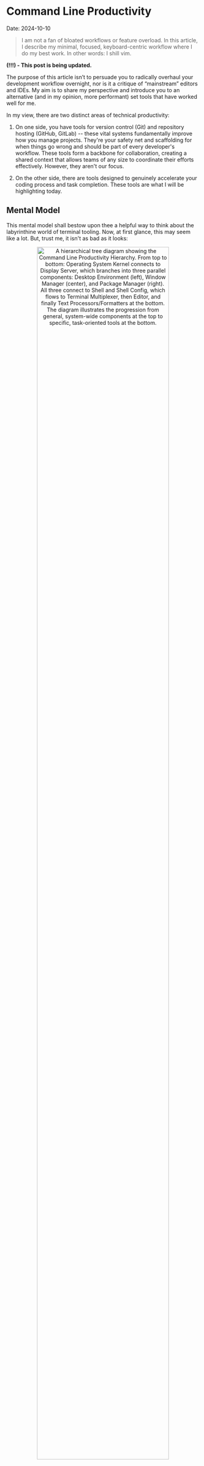 # Command Line Productivity
Date: 2024-10-10

> I am not a fan of bloated workflows or feature overload. In this article, I describe my minimal, focused, keyboard-centric workflow where I do my best work. In other words: I shill vim.

**(!!!) - This post is being updated.**

The purpose of this article isn’t to persuade you to radically overhaul your development workflow overnight, nor is it a critique of “mainstream” editors and IDEs. My aim is to share my perspective and introduce you to an alternative (and in my opinion, more performant) set tools that have worked well for me.


In my view, there are two distinct areas of technical productivity:

1. On one side, you have tools for version control (Git) and repository hosting (GitHub, GitLab) -- these vital systems fundamentally improve how you manage projects. They're your safety net and scaffolding for when things go wrong and should be part of every developer's workflow. These tools form a backbone for collaboration, creating a shared context that allows teams of any size to coordinate their efforts effectively. However, they aren't our focus.

2. On the other side, there are tools designed to genuinely accelerate your coding process and task completion. These tools are what I will be highlighting today.

## Mental Model

This mental model shall bestow upon thee a helpful way to think about the labyrinthine world of terminal tooling. Now, at first glance, this may seem like a lot. But, trust me, it isn't as bad as it looks:

<figure style="text-align: center">
    <img src="./images/hierarchy.svg" alt="A hierarchical tree diagram showing the Command Line Productivity Hierarchy. From top to bottom: Operating System Kernel connects to Display Server, which branches into three parallel components: Desktop Environment (left), Window Manager (center), and Package Manager (right). All three connect to Shell and Shell Config, which flows to Terminal Multiplexer, then Editor, and finally Text Processors/Formatters at the bottom. The diagram illustrates the progression from general, system-wide components at the top to specific, task-oriented tools at the bottom." style="width: 90%; margin: 0 auto;">
</figure>

We'll walk through it one step at a time, build intuition for the part each piece plays in your experience, and hopefully you'll take with you the knowledge you need to tweak parts of your setup to your liking. We'll begin at the top, and work our way down!

## Multiplexing

When you dedicate a lot of time in your terminal, it quickly becomes apparent how cumbersome it can get. In a web browser, you can create new tabs and swiftly `ALT-TAB` between them. You can bookmark and return to your workspace at will. There’s a parallel here—you can open multiple terminal windows, and that works… sort of. But you still have to reopen everything with each new terminal instance.

I found something much better. It does exactly what I want. It’s called [TMUX](https://tmuxcheatsheet.com/how-to-install-tmux/):

![TMUX](https://img.salm.dev/u/TrkDLO.png)

A terminal multiplexer is a program that transparently “sits between” your active terminal connection and <i>K</i> spawned terminal sessions. With TMUX, you can start a session, open new windows, and hotkey between them. You can detach and reattach to sessions at will. In other words, you can set a session aside and return to it later, and everything will be exactly how you left it.

With a plugin, these sessions can even persist across system restarts.

TMUX is incredibly useful, and if you plan on doing **any** serious work in the terminal, it will save you a huge amount of time. Go ahead and install it.

```
pacman -S tmux      # Arch Linux
apt install tmux    # Debian or Ubuntu
brew install tmux   # macOS (using Homebrew)
```
You can create a new session with `tmux new -s session_name`, detach with `CTRL-B D`, and reattach with `tmux attach -t session_name`.

Some other useful commands include:

```
tmux ls                             # list sessions
tmux kill-session -t session_name   # kill a session
tmux kill-server                    # kill the server
tmux a -t session_name              # attach to a session
tmux a                              # attach to the last session
```

### Customization

When you start TMUX, the program looks for a .dotfile[^1] at `~/.tmux.conf`. This plain-text file is where you can configure and "rice out"[^2] your multiplexer. You’ll begin by adding a plugin manager, [tpm](https://github.com/tmux-plugins/tpm), and then use it to load a few plugins and a nice theme[^3].

## Vim As Your Editor

I’ve been using Vim for about two years. When we mention Vim, it’s usually in one of two contexts: `vim` (the program), or Vim Motions.

Vim Motions are the keybindings that allow you to move around the text. They are the most important part of Vim. Everyone should use Vim Motions. They are extremely efficient. They’re available on all text editors and IDEs.

Vim, by contrast, is a highly configurable, extensible text editor built to make creating and changing any kind of text very efficient.

### Vim Motions

There is only one type of grammar in Vim: the grammar of Vim Motions. It’s a language that allows you to move around the text.

Here's a quick reference of some common Vim Motions:

<br />

| Category | Command | Description                                          |
| -------- | ------- | ---------------------------------------------------- |
| motion   | h       | Left                                                 |
|          | j       | Down                                                 |
|          | k       | Up                                                   |
|          | l       | Right                                                |
|          | w       | Move forward to the beginning of the next word       |
|          | }       | Jump to the next paragraph                           |
|          | $       | Go to the end of the line                            |
| operator | y       | Yank text (copy)                                     |
|          | d       | Delete text and save to register                     |
|          | c       | Delete text, save to register, and start insert mode |

<br />

More generally, the syntax looks like: `[count] + operator + motion`. For example, `3dw` would delete three words. `2yy` would yank two lines. `c$` would delete to the end of the line and start insert mode. `dap` would delete a paragraph.

Notice how, for some, the phonetic sound of the command matches the action. `d` for delete, `y` for yank, `c` for change. This is a mnemonic device to help you remember the commands. Delete a paragraph? `dap`. Change a word? `caw`.

### Vim (The Program)

Vim, by contrast, is a highly configurable, extensible text editor in your terminal built to make creating and changing any kind of text very efficient.

My friend [Lucas](https://scharenbroch.dev/) rather aptly put:

> Vim is the bliss of Ctrl C/V but applied to every facet of the editor.

I think that's a really good way to describe it. Vim recognizes and eliminates the vast majority of typing inefficiencies. The result is blazingly fast precision, and a workflow that feels like a dance.

A contention I often receive is, “well, how do I debug in Vim?” You don’t. You have separate programs[^4]. Each program is good at what it does. If you build a hodgepodge of functionality you end up with an IDE and that’s precisely what I’m trying to escape.

I will concede, however, that Vim is not beginner friendly. There’s a learning curve. However, Vim is exceptionally user friendly[^5]. Once you get the hang of things, and it clicks, it’s really, really fun to use.

A lot of people recommend learning Vim Motions on your current editor first before switching to Vim full time. I didn’t do this, but it’s the path most people take. I’m a bit weird. I like to cold turkey and learn things from the ground up right away. But that’s a digression.

### Neovim

Vim’s extensibility takes it to the next level. Enter: Neovim. Taken from the Neovim Charter:

> Neovim is a refactor, and sometimes redactor, in the tradition of Vim. It is not a rewrite but a continuation and extension of Vim. Many clones and derivatives exist, some very clever—but none are Vim. Neovim is built for users who want the good parts of Vim, and more.

<figure style={{ width: "50%", margin: "0 auto" }}>
  <img src="https://img.salm.dev/u/iaOsYr.png" alt="The Neovim Pyramid" />
  <figcaption style={{ textAlign: "center" }}>The Neovim Pyramid</figcaption>
</figure>

Neovim’s component-like plugin structure allows you to drop in and take out functionality easily. You can bring in an [LSP](https://github.com/neovim/nvim-lspconfig), [completions](https://github.com/hrsh7th/nvim-cmp), [snippets](https://github.com/L3MON4D3/LuaSnip), [git](https://github.com/tpope/vim-fugitive), and [testing](https://github.com/nvim-neotest/neotest) infrastructure. You can get new things too: [Treesitter](https://github.com/nvim-treesitter), [Telescope](https://github.com/nvim-telescope/telescope.nvim) FZF (fuzzy finding), Scoped grep string searches, and [Harpoon](https://github.com/ThePrimeagen/harpoon/tree/harpoon2) anchor points to jump around.

What’s more, since YOU configure Neovim, you’ll come away with a complete understanding of how each tool works, and how they interact with one another to create a complete ecosystem. By contrast, other editors and IDEs abstract this away.

I know I just said a lot of words. The takeaway is this: With Neovim, you know exactly why everything works the way it does, and you can make it work exactly the way you want it to. The possibilities are, in fact, endless.

Want functionality but there's no plugin for it? Your config is in Lua and everything in Lua is easy. Make it, maintain it, push it to the Neovim community! The Neovim community is vibrant and full of passionate creators and maintainers who work hard to support the editor they love.

## Wrapping up

In exploring the minimalist, keyboard-centric workflow of command line tools and editors like Vim and Neovim, we uncover a significant truth about productivity in software development: simplicity and customization can profoundly enhance efficiency. By adopting tools such as Tmux and Vim, developers are equipped to create a highly personalized development environment. This environment not only streamlines tasks but also keeps the focus on coding, reducing distractions inherent in more complex IDEs. Embracing these tools may involve a learning curve, but the long-term gains in speed, understanding, and adaptability make this investment worthwhile.

For those willing to explore these command line utilities and text editors, the payoff is a more intuitive and efficient coding experience that aligns perfectly with the unique needs of each developer.

And as always, remember: ***Life is like Vim: There are a lot of shortcuts and you should take them.***

## Footnotes

[^1]:
    Many programs store their configuration files in plain text files. These
    are usually (but not always) in your `~` or `~/.config/~` directories. Dotfiles
    are configuration files for various programs. What sets them apart
    from regular files and directories is their prefix: a dot (`.`).
    Note: On Unix based systems, dotfiles are hidden by the OS by default.

[^2]: Ricing is a process in which one customizes their OS or programs to improve the aesthetics or refine their workflow.

[^3]: I highly reccommend [rose-pine](https://github.com/rose-pine/tmux) or [catppuccin](https://github.com/catppuccin/tmux) (mocha).

[^4]: In the case of debugging, one might opt for `gdb`, the browser, or the python debugger, etc.

[^5]: I'm paraphrasing [ThePrimeagen](https://github.com/ThePrimeagen), a Neovim enjoyer and popular streamer.

